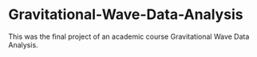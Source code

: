 # Gravitational-Wave-Data-Analysis
This was the final project of an academic course Gravitational Wave Data Analysis.
